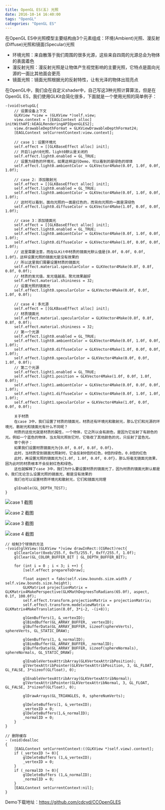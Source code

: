 ```yaml
---
title: OpenGL ES(五) 光照
date: 2016-10-14 16:40:00
tags: "OpenGL"
categories: "OpenGL ES"
---
```


在OpenGL ES中光照模型主要结构由3个元素组成：环境(Ambient)光照、漫反射(Diffuse)光照和镜面(Specular)光照
+ 环境光照：来自散落于我们周围的很多光源，这些来自四周的光源总会为物体的表面着色
+ 漫反射光照：漫反射光照是让物体产生视觉影响的主要光照，它特点是面向光源的一面比其他面会更亮
+ 镜面光照：镜面光照根据光的反射特性，让有光泽的物体出现亮点

在OpenGL中，我们会在自定义shader中，自己写这3种光照计算算法，但是在OpenGL ES，我们使用GLKit会简化很多，下面就是一个使用光照的简单例子：
```
-(void)setupGL{
    // 设置设备上下文
    GLKView *view = (GLKView *)self.view;
    view.context = [[EAGLContext alloc] initWithAPI:kEAGLRenderingAPIOpenGLES2];
    view.drawableDepthFormat = GLKViewDrawableDepthFormat24;
    [EAGLContext setCurrentContext:view.context];
    
    // case 1：设置环境光
    self.effect = [[GLKBaseEffect alloc] init];
    // 开启light0光照，light0默认是关闭的
    self.effect.light0.enabled = GL_TRUE;
    // 设置为绿色的环境光，如果这样运行Demo，可以看到的是绿色的球体
    self.effect.light0.ambientColor = GLKVector4Make(0.0f, 1.0f, 0.0f, 1.0f);

    // case 2: 添加散射光
    self.effect = [[GLKBaseEffect alloc] init];
    self.effect.light0.enabled = GL_TRUE;
    self.effect.light0.ambientColor = GLKVector4Make(0.0f, 1.0f, 0.0f, 1.0f);
    // 这时可以看到，面向光照的一面是红色的，而背向光照的一面是深绿色
    self.effect.light0.diffuseColor = GLKVector4Make(1.0f, 0.0f, 0.0f, 1.0f);

    // case 3：添加镜面光
    self.effect = [[GLKBaseEffect alloc] init];
    self.effect.light0.enabled = GL_TRUE;
    self.effect.light0.ambientColor = GLKVector4Make(0.0f, 1.0f, 0.0f, 1.0f);
    self.effect.light0.diffuseColor = GLKVector4Make(1.0f, 0.0f, 0.0f, 1.0f);
    // 这里需要注意，而在GLKit中材质的镜面光默认值是{0.0f, 0.0f, 0.0f, 1.0f}，这样设置光照的镜面光是没有效果的
    // 所以这里我们需要设置材质的镜面光
    self.effect.material.specularColor = GLKVector4Make(0.8f, 0.8f, 0.8f, 0.0f);
    // 材质的发光值，发光值越高，聚光效果越好
    self.effect.material.shininess = 32;
    // 设置光照的镜面光
    self.effect.light0.specularColor = GLKVector4Make(0.0f, 0.0f, 1.0f, 0.0f);

    // case 4：多光源
    self.effect = [[GLKBaseEffect alloc] init];
    // 材质镜面光
    self.effect.material.specularColor = GLKVector4Make(0.8f, 0.8f, 0.8f, 0.0f);
    self.effect.material.shininess = 32;
    // 第一个光源
    self.effect.light0.enabled = GL_TRUE;
    self.effect.light0.ambientColor = GLKVector4Make(0.0f, 1.0f, 0.0f, 1.0f);
    self.effect.light0.diffuseColor = GLKVector4Make(1.0f, 0.0f, 0.0f, 1.0f);
    self.effect.light0.specularColor = GLKVector4Make(0.0f, 0.0f, 1.0f, 0.0f);
    // 第二个光源
    self.effect.light1.enabled = GL_TRUE;
    self.effect.light1.position = GLKVector4Make(1.0f, 0.0f, 1.0f, 0.0f);
    self.effect.light1.ambientColor = GLKVector4Make(0.0f, 0.0f, 0.0f, 1.0f);
    self.effect.light1.diffuseColor = GLKVector4Make(0.0f, 1.0f, 1.0f, 1.0f);
    self.effect.light1.specularColor = GLKVector4Make(1.0f, 0.0f, 0.0f, 0.0f);
    
    关于材质
    在case 3中，我们设置了材质的镜面光，材质还有环境光和散射光，那么它们和光源的环境光、散射光和镜面光有什么不同呢？
    材质的这些光就是材质的属性，一个物体，它之所以会有颜色，是因为它反射了有颜色的光。例如一个蓝色的物体，当太阳光照到它时，它吸收了其他颜色的光，只反射了蓝色光。
    举个例子：
    如果我们设置材质镜面光为{0.0f, 0.0f, 0.8f, 0.0f}，
    此时，当材质受到镜面光照射时，它会反射0倍的红色，0倍的绿色，0.8倍的红色
    此时，再设置光照的镜面光为{1.0f, 1.0f, 0.0f, 0.0f}，那么将毫无镜面光效果，因为此时的材质根本不会反射红色和绿色。
    这也就解释了case 3中，我们为什么要设置材质的镜面光了，因为材质的镜面光默认都是0，我们无论怎么设置光照的镜面光，都是没有效果的
    我们也可以设置材质环境光和散射光，它们和镜面光同理

    glEnable(GL_DEPTH_TEST);
}
```

![case 1 截图](http://upload-images.jianshu.io/upload_images/1258499-0111f23c1b1892ed.PNG?imageMogr2/auto-orient/strip%7CimageView2/2/w/1240)

![case 2 截图](http://upload-images.jianshu.io/upload_images/1258499-a5892376652a3764.PNG?imageMogr2/auto-orient/strip%7CimageView2/2/w/1240)

![case 3 截图](http://upload-images.jianshu.io/upload_images/1258499-61d2f919fcf0748e.PNG?imageMogr2/auto-orient/strip%7CimageView2/2/w/1240)

![case 4 截图](http://upload-images.jianshu.io/upload_images/1258499-bf75b98027614c08.PNG?imageMogr2/auto-orient/strip%7CimageView2/2/w/1240)

```
// 绘制3个球体的方法
-(void)glkView:(GLKView *)view drawInRect:(CGRect)rect{
    glClearColor(0xeb/255.f, 0xf5/255.f, 0xff/255.f, 1.0f);
    glClear(GL_COLOR_BUFFER_BIT | GL_DEPTH_BUFFER_BIT);
    
    for (int i = 0 ; i < 3; i ++) {
        [self.effect prepareToDraw];
        
        float aspect = fabs(self.view.bounds.size.width / self.view.bounds.size.height);
        GLKMatrix4 projectionMatrix = GLKMatrix4MakePerspective(GLKMathDegreesToRadians(65.0f), aspect, 0.1f, 100.0f);
        self.effect.transform.projectionMatrix = projectionMatrix;
        self.effect.transform.modelviewMatrix = GLKMatrix4MakeTranslation(0.0f, 3*i-2, -(i+8));
        
        glGenBuffers(1, &_vertexID);
        glBindBuffer(GL_ARRAY_BUFFER, _vertexID);
        glBufferData(GL_ARRAY_BUFFER, sizeof(sphereVerts), sphereVerts, GL_STATIC_DRAW);
        
        glGenBuffers(1, &_normalID);
        glBindBuffer(GL_ARRAY_BUFFER, _normalID);
        glBufferData(GL_ARRAY_BUFFER, sizeof(sphereNormals), sphereNormals, GL_STATIC_DRAW);
        
        glEnableVertexAttribArray(GLKVertexAttribPosition);
        glVertexAttribPointer(GLKVertexAttribPosition, 3, GL_FLOAT, GL_FALSE, 3*sizeof(GLfloat), 0);
        
        glEnableVertexAttribArray(GLKVertexAttribNormal);
        glVertexAttribPointer(GLKVertexAttribNormal, 3, GL_FLOAT, GL_FALSE, 3*sizeof(GLfloat), 0);
        
        glDrawArrays(GL_TRIANGLES, 0, sphereNumVerts);
        
        glDeleteBuffers(1, &_vertexID);
        _vertexID = 0;
        glDeleteBuffers(1,&_normalID);
        _normalID = 0;
    }
}
```
```
// 删除缓存
- (void)dealloc
{
    [EAGLContext setCurrentContext:((GLKView *)self.view).context];
    if (_vertexID != 0){
        glDeleteBuffers (1,&_vertexID);
        _vertexID = 0;
    }
    if (_normalID != 0){
        glDeleteBuffers (1,&_normalID);
        _normalID = 0;
    }
    [EAGLContext setCurrentContext:nil];
}
```

Demo下载地址：https://github.com/cdcyd/CCOpenGLES
